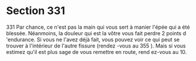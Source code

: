 # Section 331

331
Par chance, ce n'est pas la main qui vous sert à manier l'épée qui
a été blessée. Néanmoins, la douleur qui est la vôtre vous fait
perdre 2 points d 'endurance.  Si vous ne l'avez déjà fait, vous
pouvez voir ce qui peut se trouver à l'intérieur de l'autre fissure
(rendez -vous au 355 ). Mais si vous estimez qu'il est plus sage de
vous remettre en route, rend ez-vous au 10.